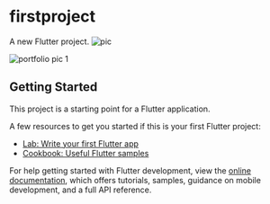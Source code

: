 # firstproject

A new Flutter project.
![pic](https://user-images.githubusercontent.com/112768387/197289394-f4ec939a-5061-4aae-ab84-ca95be1aa103.PNG)

![portfolio pic 1](https://user-images.githubusercontent.com/112768387/197288143-09164552-4ae6-40f2-a76d-2255d54af842.PNG)



## Getting Started

This project is a starting point for a Flutter application.

A few resources to get you started if this is your first Flutter project:

- [Lab: Write your first Flutter app](https://docs.flutter.dev/get-started/codelab)
- [Cookbook: Useful Flutter samples](https://docs.flutter.dev/cookbook)

For help getting started with Flutter development, view the
[online documentation](https://docs.flutter.dev/), which offers tutorials,
samples, guidance on mobile development, and a full API reference.
